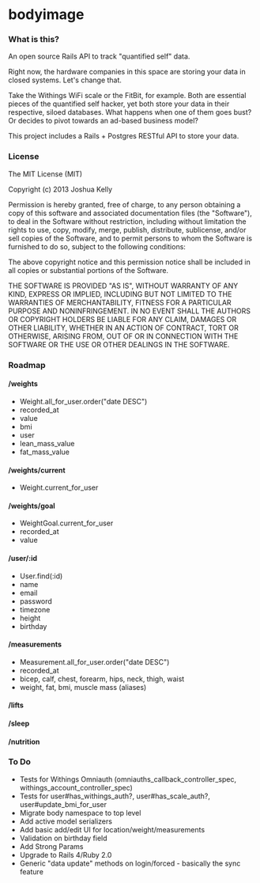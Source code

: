 # bodyimage

### What is this?

An open source Rails API to track "quantified self" data.

Right now, the hardware companies in this space are storing your data in closed systems.
Let's change that.

Take the Withings WiFi scale or the FitBit, for example. Both are essential pieces of
the quantified self hacker, yet both store your data in their respective, siloed databases.
What happens when one of them goes bust? Or decides to pivot towards an ad-based business
model?

This project includes a Rails + Postgres RESTful API to store your data.

### License

The MIT License (MIT)

Copyright (c) 2013 Joshua Kelly

Permission is hereby granted, free of charge, to any person obtaining a copy
of this software and associated documentation files (the "Software"), to deal
in the Software without restriction, including without limitation the rights
to use, copy, modify, merge, publish, distribute, sublicense, and/or sell
copies of the Software, and to permit persons to whom the Software is
furnished to do so, subject to the following conditions:

The above copyright notice and this permission notice shall be included in
all copies or substantial portions of the Software.

THE SOFTWARE IS PROVIDED "AS IS", WITHOUT WARRANTY OF ANY KIND, EXPRESS OR
IMPLIED, INCLUDING BUT NOT LIMITED TO THE WARRANTIES OF MERCHANTABILITY,
FITNESS FOR A PARTICULAR PURPOSE AND NONINFRINGEMENT. IN NO EVENT SHALL THE
AUTHORS OR COPYRIGHT HOLDERS BE LIABLE FOR ANY CLAIM, DAMAGES OR OTHER
LIABILITY, WHETHER IN AN ACTION OF CONTRACT, TORT OR OTHERWISE, ARISING FROM,
OUT OF OR IN CONNECTION WITH THE SOFTWARE OR THE USE OR OTHER DEALINGS IN
THE SOFTWARE.


### Roadmap

#### /weights
* Weight.all_for_user.order("date DESC")
* recorded_at
* value
* bmi
* user
* lean_mass_value
* fat_mass_value

#### /weights/current
* Weight.current_for_user

#### /weights/goal
* WeightGoal.current_for_user
* recorded_at
* value

#### /user/:id
* User.find(:id)
* name
* email
* password
* timezone
* height
* birthday

#### /measurements
* Measurement.all_for_user.order("date DESC")
* recorded_at
* bicep, calf, chest, forearm, hips, neck, thigh, waist
* weight, fat, bmi, muscle mass (aliases)

#### /lifts

#### /sleep

#### /nutrition


### To Do
* Tests for Withings Omniauth (omniauths_callback_controller_spec, withings_account_controller_spec)
* Tests for user#has_withings_auth?, user#has_scale_auth?, user#update_bmi_for_user
* Migrate body namespace to top level
* Add active model serializers
* Add basic add/edit UI for location/weight/measurements
* Validation on birthday field
* Add Strong Params
* Upgrade to Rails 4/Ruby 2.0
* Generic "data update" methods on login/forced - basically the sync feature
